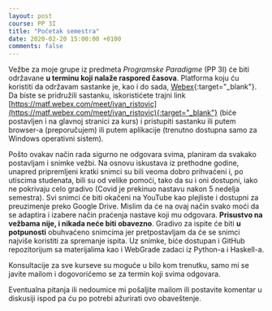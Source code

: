 ```yaml
---
layout: post
course: PP 3I
title: "Početak semestra"
date: 2020-02-20 15:00:00 +0100
comments: false
---
```


Vežbe za moje grupe iz predmeta _Programske Paradigme_ (PP 3I) će biti održavane **u terminu koji nalaže raspored časova**. Platforma koju ću koristiti da održavam sastanke je, kao i do sada, [Webex](https://www.webex.com/){:target="_blank"}. Da biste se pridružili sastanku, iskoristićete trajni link [https://matf.webex.com/meet/ivan_ristovic](https://matf.webex.com/meet/ivan_ristovic){:target="_blank"} (biće postavljen i na glavnoj stranici za kurs) i pristupiti sastanku ili putem browser-a (preporučujem) ili putem aplikacije (trenutno dostupna samo za Windows operativni sistem).

Pošto ovakav način rada sigurno ne odgovara svima, planiram da svakako postavljam i snimke vežbi. Na osnovu iskustava iz prethodne godine, unapred pripremljeni kratki snimci su bili veoma dobro prihvaćeni i, po utiscima studenata, bili su od velike pomoći, tako da su i oni dostupni, iako ne pokrivaju celo gradivo (Covid je prekinuo nastavu nakon 5 nedelja semestra). Svi snimci će biti okačeni na YouTube kao plejliste i dostupni za preuzimenje preko Google Drive. Mislim da će na ovaj način svako moći da se adaptira i izabere način praćenja nastave koji mu odgovara. **Prisustvo na vežbama nije, i nikada neće biti obavezno**. Gradivo za ispite će biti **u potpunosti** obuhvaćeno snimcima jer pretpostavljam da će se snimci najviše koristiti za spremanje ispita. Uz snimke, biće dostupan i GitHub repozitorijum sa materijalima kao i WebGrade zadaci iz Python-a i Haskell-a.

Konsultacije za sve kurseve su moguće u bilo kom trenutku, samo mi se javite mailom i dogovorićemo se za termin koji svima odgovara.

Eventualna pitanja ili nedoumice mi pošaljite mailom ili postavite komentar u diskusiji ispod pa ću po potrebi ažurirati ovo obaveštenje.
